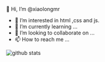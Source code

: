  👋 Hi, I’m @xiaolongmr
- 👀 I’m interested in html ,css and js.
- 🌱 I’m currently learning ...
- 💞️ I’m looking to collaborate on ...
- 📫 How to reach me ... 

<!---
xiaolongmr/xiaolongmr is a ✨ special ✨ repository because its `README.md` (this file) appears on your GitHub profile.
You can click the Preview link to take a look at your changes.
--->
![github stats](https://github-readme-stats.vercel.app/api?username=xiaolongmr&theme=gruvbox)

